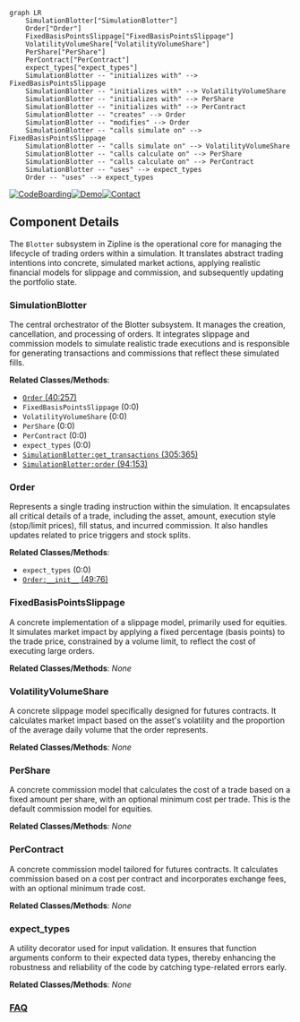```mermaid
graph LR
    SimulationBlotter["SimulationBlotter"]
    Order["Order"]
    FixedBasisPointsSlippage["FixedBasisPointsSlippage"]
    VolatilityVolumeShare["VolatilityVolumeShare"]
    PerShare["PerShare"]
    PerContract["PerContract"]
    expect_types["expect_types"]
    SimulationBlotter -- "initializes with" --> FixedBasisPointsSlippage
    SimulationBlotter -- "initializes with" --> VolatilityVolumeShare
    SimulationBlotter -- "initializes with" --> PerShare
    SimulationBlotter -- "initializes with" --> PerContract
    SimulationBlotter -- "creates" --> Order
    SimulationBlotter -- "modifies" --> Order
    SimulationBlotter -- "calls simulate on" --> FixedBasisPointsSlippage
    SimulationBlotter -- "calls simulate on" --> VolatilityVolumeShare
    SimulationBlotter -- "calls calculate on" --> PerShare
    SimulationBlotter -- "calls calculate on" --> PerContract
    SimulationBlotter -- "uses" --> expect_types
    Order -- "uses" --> expect_types
```
[![CodeBoarding](https://img.shields.io/badge/Generated%20by-CodeBoarding-9cf?style=flat-square)](https://github.com/CodeBoarding/CodeBoarding)[![Demo](https://img.shields.io/badge/Try%20our-Demo-blue?style=flat-square)](https://www.codeboarding.org/demo)[![Contact](https://img.shields.io/badge/Contact%20us%20-%20contact@codeboarding.org-lightgrey?style=flat-square)](mailto:contact@codeboarding.org)

## Component Details

The `Blotter` subsystem in Zipline is the operational core for managing the lifecycle of trading orders within a simulation. It translates abstract trading intentions into concrete, simulated market actions, applying realistic financial models for slippage and commission, and subsequently updating the portfolio state.

### SimulationBlotter
The central orchestrator of the Blotter subsystem. It manages the creation, cancellation, and processing of orders. It integrates slippage and commission models to simulate realistic trade executions and is responsible for generating transactions and commissions that reflect these simulated fills.


**Related Classes/Methods**:

- <a href="https://github.com/quantopian/zipline/blob/master/zipline/finance/order.py#L40-L257" target="_blank" rel="noopener noreferrer">`Order` (40:257)</a>
- `FixedBasisPointsSlippage` (0:0)
- `VolatilityVolumeShare` (0:0)
- `PerShare` (0:0)
- `PerContract` (0:0)
- `expect_types` (0:0)
- <a href="https://github.com/quantopian/zipline/blob/master/zipline/finance/blotter/simulation_blotter.py#L305-L365" target="_blank" rel="noopener noreferrer">`SimulationBlotter:get_transactions` (305:365)</a>
- <a href="https://github.com/quantopian/zipline/blob/master/zipline/finance/blotter/simulation_blotter.py#L94-L153" target="_blank" rel="noopener noreferrer">`SimulationBlotter:order` (94:153)</a>


### Order
Represents a single trading instruction within the simulation. It encapsulates all critical details of a trade, including the asset, amount, execution style (stop/limit prices), fill status, and incurred commission. It also handles updates related to price triggers and stock splits.


**Related Classes/Methods**:

- `expect_types` (0:0)
- <a href="https://github.com/quantopian/zipline/blob/master/zipline/finance/order.py#L49-L76" target="_blank" rel="noopener noreferrer">`Order:__init__` (49:76)</a>


### FixedBasisPointsSlippage
A concrete implementation of a slippage model, primarily used for equities. It simulates market impact by applying a fixed percentage (basis points) to the trade price, constrained by a volume limit, to reflect the cost of executing large orders.


**Related Classes/Methods**: _None_

### VolatilityVolumeShare
A concrete slippage model specifically designed for futures contracts. It calculates market impact based on the asset's volatility and the proportion of the average daily volume that the order represents.


**Related Classes/Methods**: _None_

### PerShare
A concrete commission model that calculates the cost of a trade based on a fixed amount per share, with an optional minimum cost per trade. This is the default commission model for equities.


**Related Classes/Methods**: _None_

### PerContract
A concrete commission model tailored for futures contracts. It calculates commission based on a cost per contract and incorporates exchange fees, with an optional minimum trade cost.


**Related Classes/Methods**: _None_

### expect_types
A utility decorator used for input validation. It ensures that function arguments conform to their expected data types, thereby enhancing the robustness and reliability of the code by catching type-related errors early.


**Related Classes/Methods**: _None_



### [FAQ](https://github.com/CodeBoarding/GeneratedOnBoardings/tree/main?tab=readme-ov-file#faq)